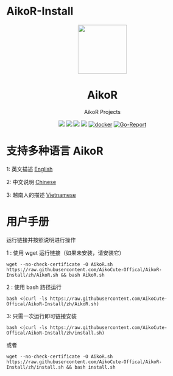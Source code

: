 # AikoR-Install
<p align="center"><img src="https://avatars.githubusercontent.com/u/91626055?v=4" width="128" /></p>

<div align="center">

# AikoR
AikoR Projects

[![](https://img.shields.io/badge/Telegram-group-green?style=flat-square)](https://t.me/AikoXrayR)
[![](https://img.shields.io/badge/Telegram-channel-blue?style=flat-square)](https://t.me/AikoCute_Support)
[![](https://img.shields.io/github/downloads/AikoCute-Offical/AikoR/total.svg?style=flat-square)](https://github.com/AikoCute-Offical/AikoR/releases)
[![](https://img.shields.io/github/v/release/AikoCute-Offical/AikoR?style=flat-square)](https://github.com/AikoCute-Offical/AikoR/releases)
[![docker](https://img.shields.io/docker/v/aikocute/aikor?label=Docker%20image&sort=semver)](https://hub.docker.com/r/aikocute/aikor)
[![Go-Report](https://goreportcard.com/badge/github.com/AikoCute-Offical/AikoR?style=flat-square)](https://goreportcard.com/report/github.com/AikoCute-Offical/AikoR)
</div>

# 支持多种语言 AikoR
1: 英文描述 [English](https://github.com/AikoCute-Offical/AikoR-Install/tree/en) 

2: 中文说明 [Chinese](https://github.com/AikoCute-Offical/AikoR-Install/tree/zh)

3: 越南人的描述 [Vietnamese](https://github.com/AikoCute-Offical/AikoR-Install/tree/vi)

# 用户手册
运行链接并按照说明进行操作

1 : 使用 wget 运行链接（如果未安装，请安装它）
```
wget --no-check-certificate -O AikoR.sh https://raw.githubusercontent.com/AikoCute-Offical/AikoR-Install/zh/AikoR.sh && bash AikoR.sh
```


2 : 使用 bash 路径运行
```
bash <(curl -ls https://raw.githubusercontent.com/AikoCute-Offical/AikoR-Install/zh/AikoR.sh)
```

3: 只需一次运行即可链接安装
```
bash <(curl -ls https://raw.githubusercontent.com/AikoCute-Offical/AikoR-Install/zh/install.sh)
```
或者
```
wget --no-check-certificate -O AikoR.sh https://raw.githubusercontent.com/AikoCute-Offical/AikoR-Install/zh/install.sh && bash install.sh
```
